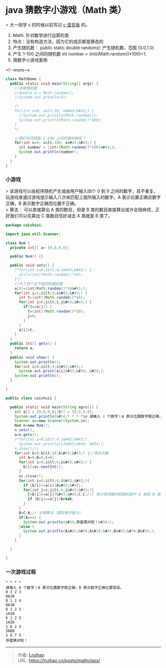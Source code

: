 # java 猜数字小游戏（Math 类）


&gt; 大一刚学 c 的时候以前写过 [c 语言版](https://github.com/Lruihao/Grocery/tree/master/C%26C%2B%2B) 的。

1. Math: 针对数学进行运算的类
2. 特点：没有构造方法，因为它的成员都是静态的
3. 产生随机数：
   public static double random(): 产生随机数，范围 [0.0,1.0)
4. 产生 1-100 之间的随机数
   int number = (int)(Math.random()\*100)&#43;1;
5. 猜数字小游戏案例

&lt;!--more--&gt;

```java
class MathDemo {
  public static void main(String[] args) {
    //获取随机数
    //double d = Math.random();
    //System.out.println(d);

    /*
    for(int x=0; x&lt;10; x&#43;&#43;) {
      //System.out.println(Math.random());
      System.out.println(Math.random()*100);
    }
    */

    //我们如何获取 1-100 之间的随机数呢？
    for(int x=0; x&lt;100; x&#43;&#43;) {
      int number = (int)(Math.random()*100)&#43;1;
      System.out.println(number);
    }
  }
}
```

### 小游戏

&gt; 该游戏可以由程序随机产生或由用户输入四个 0 到 9 之间的数字，且不重复。玩游戏者通过游戏提示输入八次来匹配上面所输入的数字。A 表示位置正确且数字正确，B 表示数字正确而位置不正确。  
&gt; 算法： 可以直接算出 A 类的数目，但是 B 类的数目直接算出或许会很麻烦，正好我们可以先算出 C 类数目恰好减去 A 类就是 B 类了。

```java
package caishuzi;

import java.util.Scanner;

class Num {
  private int[] a= {0,0,0,0};

  public Num() {}

  public void setx() {
    /*for(int i=0;i&lt;4;i&#43;&#43;) {
      a[i]=(int)(Math.random()*10);
    }*/
    //为了四个互不相同的随机数
    a[0]=(int)Math.random()*10&#43;1;
    for(int i=1;i&lt;4;i&#43;&#43;) {
      int t=(int)(Math.random()*10);
      for(int j=0;j&lt;i;j&#43;&#43;) {
        if(t==a[j]) {
          t=(int)(Math.random()*10);
          j=0;
        }
      }
      a[i]=t;
    }
  }
  public int[] getx() {
    return a;
  }
  public void show() {
    System.out.println();
    for(int i=0;i&lt;4;i&#43;&#43;)
      System.out.print(a[i]&#43;&#34; &#34;);
    System.out.println();
  }

}

public class caishuzi {

  public static void main(String agrs[]) {
    int a[] = {0,0,0,0},b[] = {0,0,0,0};
    System.out.println(&#34;* * * *\n 请输入 4 个数字！A 表示位置数字都正确，B 表示数字正确位置错误。&#34;);
    Scanner sc=new Scanner(System.in);
    Num n=new Num();
    n.setx();
    a=n.getx();
    /*for(int i=0;i&lt;4;i&#43;&#43;)
      System.out.print(a[i]&#43;&#34; &#34;);
    n.show();*/
    for(int k=0;k&lt;10;k&#43;&#43;) {//猜测次数
      int A=0,B=0,C=0;
      for(int i=0;i&lt;4;i&#43;&#43;) {
        b[i]=sc.nextInt();
      }
      sc.close();
      for(int i=0;i&lt;4;i&#43;&#43;){
        if (b[i]==a[i])A&#43;&#43;;
        for(int j=0;j&lt;4;j&#43;&#43;){
          C=b[i]==a[j]?&#43;&#43;C:C;//C 表示猜测数内和随机数中 A 类和 B 类数的数目
          if (b[i]==a[j])break;
        }
      }
      B=C-A;// 关键算法（感叹数学魅力）
      if(A==4) {
        System.out.println(&#34;恭喜猜对啦！&#34;);
      }else {
        System.out.println(A&#43;&#34;A&#34;&#43;B&#43;&#34;B&#34;);
      }
    }

  }

}
```

### 一次游戏过程

```plain
* * * *
请输入 4 个数字！A 表示位置数字都正确，B 表示数字正确位置错误。
0 1 2 3
0A1B
0 1 2 4
0A1B
0 1 2 5
1A1B
6 1 2 5
1A2B
1 6 2 5
3A0B
1 6 7 5
恭喜猜对啦！
```


---

> 作者: [Lruihao](https://github.com/Lruihao)  
> URL: https://lruihao.cn/posts/mathclass/  


